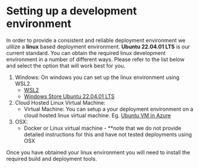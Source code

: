 # Setting up a development environment
In order to provide a consistent and reliable deployment environment we ulilize a **linux** based deployment environment. **Ubuntu 22.04.01 LTS** is our current standard. You can obtain the required linux development environment in a number of different ways. Please refer to the list below and select the option that will work best for you.

1. Windows: On windows you can set up the linux environment using WSL2. 
   - [WSL2](https://learn.microsoft.com/en-us/windows/wsl/install)
   - [Windows Store Ubuntu 22.04.01 LTS](https://apps.microsoft.com/store/detail/ubuntu-22041-lts/9PN20MSR04DW)
1. Cloud Hosted Linux Virtual Machine: 
    - Virtual Machine: You can setup a your deployment environment on a cloud hosted linux virtual machine. Eg. [Ubuntu VM in Azure](https://azuremarketplace.microsoft.com/en-us/marketplace/apps/canonical.0001-com-ubuntu-server-jammy?tab=Overview&exp=ubp8) 
1. OSX:
    - Docker or Linux virtual machine - **note that we do not provide detailed instructions for this and have not tested deployments using OSX

Once you have obtained your linux environment you will need to install the required build and deployment tools. 